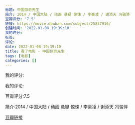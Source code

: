 ```yaml
---
标题: 中国惊奇先生
简介: 2014 / 中国大陆 / 动画 悬疑 惊悚 / 李豪凌 / 谢添天 冯骏骅
豆瓣评分: '7.5'
链接: https://movie.douban.com/subject/25837916/
创建时间: '2022-01-08 19:39:10'
我的评分:
标签:
评论:
date: 2022-01-08 19:39:10
title: 看了电影 - 中国惊奇先生
tags: [电影]
categories: []
---
```


我的评分:

我的评论:

豆瓣评分:7.5

简介:2014 / 中国大陆 / 动画 悬疑 惊悚 / 李豪凌 / 谢添天 冯骏骅

[豆瓣链接](https://movie.douban.com/subject/25837916/)

